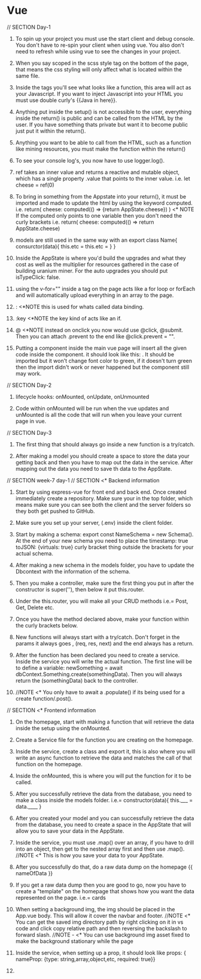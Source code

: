 # Vue
// SECTION Day-1

1) To spin up your project you must use the start client and debug console. You don't have to re-spin your client when using vue. You also don't need to refresh while using vue to see the changes in your project.

2) When you say scoped in the scss style tag on the bottom of the page, that means the css styling will only affect what is located within the same file.

3) Inside the <script></script> tags you'll see what looks like a function, this area will act as your Javascript. If you want to inject Javascript into your HTML you must use double curly's {{Java in here}}.

4) Anything put inside the setup() is not accessible to the user, everything inside the return() is public and can be called from the HTML by the user. If you have something thats private but want it to become public just put it within the return().

5) Anything you want to be able to call from the HTML, such as a function like mining resources, you must make the function within the return()

6) To see your console log's, you now have to use logger.log().

7) ref takes an inner value and returns a reactive and mutable object, which has a single property .value that points to the inner value. i.e. let cheese = ref(0)

8) To bring in something from the Appstate into your return(), it must be imported and made to update the html by using the keyword computed. i.e. return(
  cheese: computed(() => {return AppState.cheese})
) <* NOTE If the computed only points to one variable then you don't need the curly brackets i.e. return(
  cheese: computed(() => return AppState.cheese)

9) models are still used in the same way with an export class Name{
  consurctor(data){
    this.etc = 
    this.etc = 
  }
}

10) Inside the AppState is where you'd build the upgrades and what they cost as well as the multiplier for resources gathered in the case of building uranium miner. For the auto upgrades you should put isTypeClick: false.

11) using the v-for="" inside a tag on the page acts like a for loop or forEach and will automatically upload everything in an array to the page.

12) : <*NOTE this is used for whats called data binding. 
13) :key <*NOTE the key kind of acts like an if.
14) @ <*NOTE instead on onclick you now would use @click, @submit. Then you can attach .prevent to the end like @click.prevent = "".

15) Putting a component inside the main vue page will insert all the given code inside the component. it should look like this: <NameofComponent />. It should be imported but it won't change font color to green, if it doesn't turn green then the import didn't work or never happened but the component still may work.

// SECTION Day-2

1) lifecycle hooks: onMounted, onUpdate, onUnmounted

2) Code within onMounted will be run when the vue updates and unMounted is all the code that will run when you leave your current page in vue.

// SECTION Day-3

1) The first thing that should always go inside a new function is a try/catch.

2) After making a model you should create a space to store the data your getting back and then you have to map out the data in the service. After mapping out the data you need to save th data to the AppState.

// SECTION week-7 day-1
// SECTION <* Backend information

1) Start by using express-vue for front end and back end. Once created immediately create a repository. Make sure your in the top folder, which means make sure you can see both the client and the server folders so they both get pushed to GitHub.

2) Make sure you set up your server, (.env) inside the client folder.

3) Start by making a schema: export const NameSchema = new Schema(). At the end of your new schema you need to place the timestamp: true toJSON: {virtuals: true} curly bracket thing outside the brackets for your actual schema. 

4) After making a new schema in the models folder, you have to update the Dbcontext with the information of the schema.

5) Then you make a controller, make sure the first thing you put in after the constructor is super(''), then below it put this.router.

6) Under the this.router, you will make all your CRUD methods i.e.= Post, Get, Delete etc.

7) Once you have the method declared above, make your function within the curly brackets below.

8) New functions will always start with a try/catch. Don't forget in the params it always goes , (req, res, next) and the end always has a return.

9) After the function has been declared you need to create a service. Inside the service you will write the actual function. The first line will be to define a variable: newSomething = await dbContext.Something.create(somethingData).
Then you will always return the (somethingData) back to the controller.

10) //NOTE <* You only have to await a .populate() if its being used for a create function/.post().

// SECTION <* Frontend information

1) On the homepage, start with making a function that will retrieve the data inside the setup using the onMounted.

2) Create a Service file for the function you are creating on the homepage.

3) Inside the service, create a class and export it, this is also where you will write an async function to retrieve the data and matches the call of that function on the homepage.

4) Inside the onMounted, this is where you will put the function for it to be called.

5) After you successfully retrieve the data from the database, you need to make a class inside the models folder. i.e.= constructor(data){
  this.___ = data.____
}

6) After you created your model and you can successfully retrieve the data from the database, you need to create a space in the AppState that will allow you to save your data in the AppState.

7) Inside the service, you must use .map() over an array, if you have to drill into an object, then get to the nested array first and then use .map(). //NOTE <* This is how you save your data to your AppState.

8) After you successfully do that, do a raw data dump on the homepage {{ nameOfData }}

9) If you get a raw data dump then you are good to go, now you have to create a "template" on the homepage that shows how you want the data represented on the page. i.e.= cards

10) When setting a background img, the img should be placed in the App.vue body. This will allow it cover the navbar and footer. //NOTE <* You can get the saved img directory path by right clicking on it in vs code and click copy relative path and then reversing the backslash to forward slash.
//NOTE - <* You can use background img asset fixed to make the background stationary while the page

11) Inside the service, when setting up a prop, it should look like props: { nameProp: {type: string,array,object,etc, required: true}}

12)
